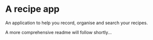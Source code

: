 # A recipe app

An application to help you record, organise and search your recipes.

A more comprehensive readme will follow shortly...